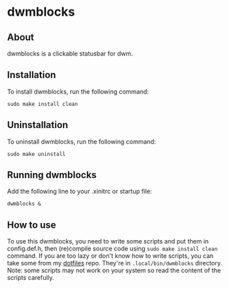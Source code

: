 # dwmblocks

## About
dwmblocks is a clickable statusbar for dwm.

## Installation
To install dwmblocks, run the following command:
```
sudo make install clean
```

## Uninstallation
To uninstall dwmblocks, run the following command:
```
sudo make uninstall
```

## Running dwmblocks
Add the following line to your .xinitrc or startup file:
```
dwmblocks &
```

## How to use
To use this dwmblocks, you need to write some scripts and put them in config.def.h, then (re)compile source code using `sudo make install clean` command. If you are too lazy or don't know how to write scripts, you can take some from my [dotfiles](https://github.com/justanoobcoder/dotfiles) repo. They're in `.local/bin/dwmblocks` directory. Note: some scripts may not work on your system so read the content of the scripts carefully.
